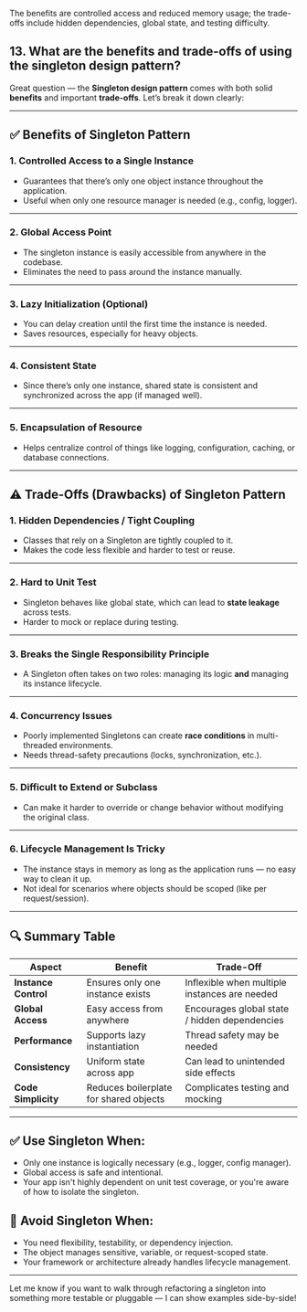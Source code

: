 The benefits are controlled access and reduced memory usage; the trade-offs include hidden dependencies, global state, and testing difficulty.

## 13. What are the benefits and trade-offs of using the singleton design pattern?

Great question — the **Singleton design pattern** comes with both solid **benefits** and important **trade-offs**. Let’s break it down clearly:

---

## ✅ **Benefits of Singleton Pattern**

### 1. **Controlled Access to a Single Instance**

- Guarantees that there’s only one object instance throughout the application.
- Useful when only one resource manager is needed (e.g., config, logger).

---

### 2. **Global Access Point**

- The singleton instance is easily accessible from anywhere in the codebase.
- Eliminates the need to pass around the instance manually.

---

### 3. **Lazy Initialization (Optional)**

- You can delay creation until the first time the instance is needed.
- Saves resources, especially for heavy objects.

---

### 4. **Consistent State**

- Since there’s only one instance, shared state is consistent and synchronized across the app (if managed well).

---

### 5. **Encapsulation of Resource**

- Helps centralize control of things like logging, configuration, caching, or database connections.

---

## ⚠️ **Trade-Offs (Drawbacks) of Singleton Pattern**

### 1. **Hidden Dependencies / Tight Coupling**

- Classes that rely on a Singleton are tightly coupled to it.
- Makes the code less flexible and harder to test or reuse.

---

### 2. **Hard to Unit Test**

- Singleton behaves like global state, which can lead to **state leakage** across tests.
- Harder to mock or replace during testing.

---

### 3. **Breaks the Single Responsibility Principle**

- A Singleton often takes on two roles: managing its logic **and** managing its instance lifecycle.

---

### 4. **Concurrency Issues**

- Poorly implemented Singletons can create **race conditions** in multi-threaded environments.
- Needs thread-safety precautions (locks, synchronization, etc.).

---

### 5. **Difficult to Extend or Subclass**

- Can make it harder to override or change behavior without modifying the original class.

---

### 6. **Lifecycle Management Is Tricky**

- The instance stays in memory as long as the application runs — no easy way to clean it up.
- Not ideal for scenarios where objects should be scoped (like per request/session).

---

## 🔍 **Summary Table**

| Aspect               | Benefit                                | Trade-Off                                     |
| -------------------- | -------------------------------------- | --------------------------------------------- |
| **Instance Control** | Ensures only one instance exists       | Inflexible when multiple instances are needed |
| **Global Access**    | Easy access from anywhere              | Encourages global state / hidden dependencies |
| **Performance**      | Supports lazy instantiation            | Thread safety may be needed                   |
| **Consistency**      | Uniform state across app               | Can lead to unintended side effects           |
| **Code Simplicity**  | Reduces boilerplate for shared objects | Complicates testing and mocking               |

---

## ✅ Use Singleton When:

- Only one instance is logically necessary (e.g., logger, config manager).
- Global access is safe and intentional.
- Your app isn't highly dependent on unit test coverage, or you're aware of how to isolate the singleton.

## 🚫 Avoid Singleton When:

- You need flexibility, testability, or dependency injection.
- The object manages sensitive, variable, or request-scoped state.
- Your framework or architecture already handles lifecycle management.

---

Let me know if you want to walk through refactoring a singleton into something more testable or pluggable — I can show examples side-by-side!
